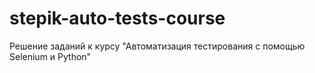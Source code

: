 # stepik-auto-tests-course
Решение заданий к курсу "Автоматизация тестирования с помощью Selenium и Python"
